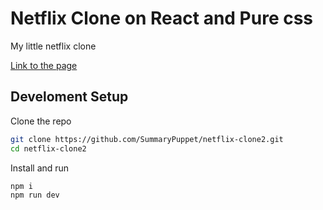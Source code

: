 # Netflix Clone on React and Pure css

My little netflix clone

[Link to the page](https://summarypuppet.github.io/netflix-clone2/)

## Develoment Setup

Clone the repo

```bash
git clone https://github.com/SummaryPuppet/netflix-clone2.git
cd netflix-clone2
```

Install and run

```bash
npm i
npm run dev
```
